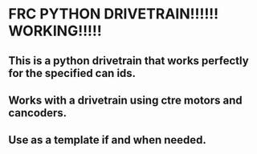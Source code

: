 # FRC PYTHON DRIVETRAIN!!!!!! WORKING!!!!!

## This is a python drivetrain that works perfectly for the specified can ids.
## Works with a drivetrain using ctre motors and cancoders.

## Use as a template if and when needed.
